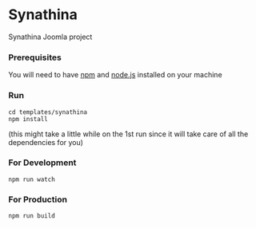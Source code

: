 # Synathina

Synathina Joomla project

### Prerequisites
You will need to have [npm](https://www.npmjs.com) and [node.js](https://nodejs.org) installed on your machine


### Run
```
cd templates/synathina
npm install
```
(this might take a little while on the 1st run since it will take care of all the dependencies for you)

### For Development
```
npm run watch
```

### For Production
```
npm run build
```

